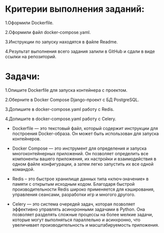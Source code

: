 # Критерии выполнения заданий:
1.Оформили Dockerfile.

 2.Оформили файл docker-compose.yaml.

 3.Инструкции по запуску находятся в файле Readme.

 4.Результат выполнения всего задания залили в GitHub и сдали в виде ссылки на репозиторий.

# Задачи:

1.Опишите Dockerfile для запуска контейнера с проектом.

 2.Оберните в Docker Compose Django-проект с БД PostgreSQL.

 3.Допишите в docker-compose.yaml работу с Redis.

 4.Допишите в docker-compose.yaml работу с Celery.
 
* Dockerfile — это текстовый файл, который содержит инструкции для построения Docker-образа. Он может быть использован для запуска контейнеров.

* Docker Compose — это инструмент для определения и запуска многоконтейнерных приложений. Он позволяет определить все компоненты вашего приложения, их настройки и взаимодействия в одном файле конфигурации, а затем легко запустить их все одной командой.

* Redis – это быстрое хранилище данных типа «ключ‑значение» в памяти с открытым исходным кодом. Благодаря быстрой производительности Redis широко применяется для кэширования, управления сеансами, разработки игр и многого другого.

* Celery — это система очередей задач, которая позволяет эффективно управлять асинхронными задачами в Python. Она позволяет разделять сложные процессы на более мелкие задачи, которые могут выполняться параллельно и асинхронно, что увеличивает производительность и масштабируемость приложения.